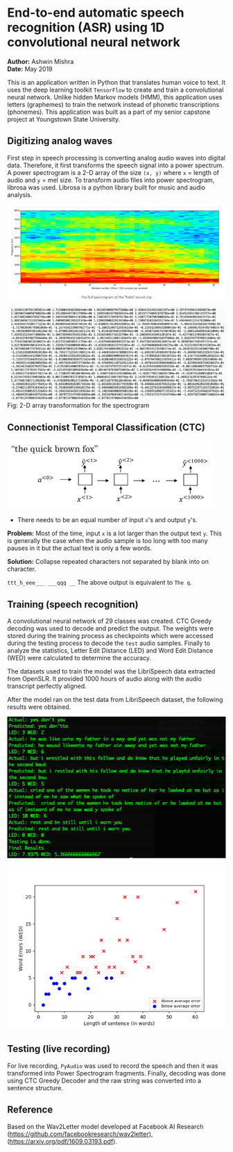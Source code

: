 # End-to-end automatic speech recognition (ASR) using 1D convolutional neural network

**Author:** Ashwin Mishra\
**Date:** May 2019

This is an application written in Python that translates human voice to text. It uses the deep learning toolkit `TensorFlow` to create and train a convolutional neural network. Unlike hidden Markov models (HMM), this application uses letters (graphemes) to train the network instead of phonetic transcriptions (phonemes). This application was built as a part of my senior capstone project at Youngstown State University.

## Digitizing analog waves

First step in speech processing is converting analog audio waves into digital data. Therefore, it first transforms the speech signal into a power spectrum. A power spectrogram is a 2-D array of the size `(x, y)` where `x` = length of audio and `y` = mel size. To transform audio files into power spectrogram, librosa was used. Librosa is a python library built for music and audio analysis. 

![](assets/hello-spect.png)

![](assets/spect.png)
<br>
Fig: 2-D array transformation for the spectrogram

## Connectionist Temporal Classification (CTC)

![](assets/ctc.png)

- There needs to be an equal number of input `x`'s and output `y`'s.

**Problem:** Most of the time, input `x` is a lot larger than the output text `y`. This is generally the case when the audio sample is too long with too many pauses in it but the actual text is only a few words.

**Solution:** Collapse repeated characters not separated by blank into on character.

`ttt_h_eee___ ___qqq __`
The above output is equivalent to `The q`.

## Training (speech recognition)

A convolutional neural network of 29 classes was created. CTC Greedy decoding was used to decode and predict the output. The weights were stored during the training process as checkpoints which were accessed during the testing process to decode the `test` audio samples. Finally to analyze the statistics, Letter Edit Distance (LED) and Word Edit Distance (WED) were calculated to determine the accuracy.

The datasets used to train the model was the LibriSpeech data extracted from OpenSLR. It provided 1000 hours of audio along with the audio transcript perfectly aligned.

After the model ran on the test data from LibriSpeech dataset, the following results were obtained.

![](assets/result.png)

![](assets/figure.png)

## Testing (live recording)

For live recording, `PyAudio` was used to record the speech and then it was transformed into Power Spectrogram fragments. Finally, decoding was done using CTC Greedy Decoder and the raw string was converted into a sentence structure.

## Reference

Based on the Wav2Letter model developed at Facebook AI Research (https://github.com/facebookresearch/wav2letter), (https://arxiv.org/pdf/1609.03193.pdf).

